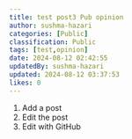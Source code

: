 ```yaml
---
title: test post3 Pub opinion
author: sushma-hazari
categories: [Public]
classification: Public
tags: [test,opinion]
date: 2024-08-12 02:42:55 
updatedBy: sushma-hazari
updated: 2024-08-12 03:37:53 
likes: 0
---
```


1. Add a post
2. Edit the post
3. Edit with GitHub